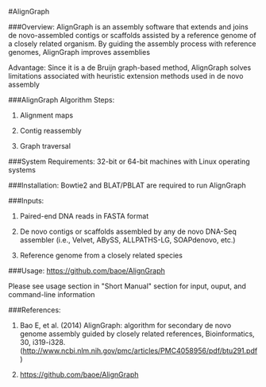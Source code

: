 #AlignGraph

###Overview:
AlignGraph is an assembly software that extends and joins de novo-assembled contigs or scaffolds assisted by a reference genome of a closely related organism. By guiding the assembly process with reference genomes, AlignGraph improves assemblies

Advantage: Since it is a de Bruijn graph-based method, AlignGraph solves limitations associated with heuristic extension methods used in de novo assembly 

###AlignGraph Algorithm Steps:

1. Alignment maps

2. Contig reassembly

3. Graph traversal

###System Requirements:
32-bit or 64-bit machines with Linux operating systems

###Installation:
Bowtie2 and BLAT/PBLAT are required to run AlignGraph

###Inputs:

1. Paired-end DNA reads in FASTA format

2. De novo contigs or scaffolds assembled by any de novo DNA-Seq assembler
(i.e., Velvet, ABySS, ALLPATHS-LG, SOAPdenovo, etc.)

3. Reference genome from a closely related species

###Usage: https://github.com/baoe/AlignGraph

Please see usage section in "Short Manual" section for input, ouput, and command-line information

###References:
1. Bao E, et al. (2014) AlignGraph: algorithm for secondary de novo genome assembly guided by closely related references, Bioinformatics, 30, i319-i328. (http://www.ncbi.nlm.nih.gov/pmc/articles/PMC4058956/pdf/btu291.pdf)

2. https://github.com/baoe/AlignGraph
